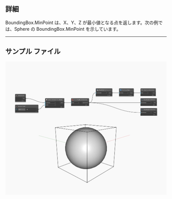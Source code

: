 ## 詳細
BoundingBox.MinPoint は、X、Y、Z が最小値となる点を返します。次の例では、Sphere の BoundingBox.MinPoint を示しています。
___
## サンプル ファイル

![MinPoint](./Autodesk.DesignScript.Geometry.BoundingBox.MinPoint_img.jpg)


